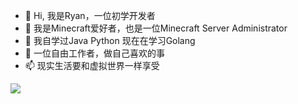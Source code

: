 - 👋 Hi, 我是Ryan，一位初学开发者
- 👀 我是Minecraft爱好者，也是一位Minecraft Server Administrator
- 🌱 我自学过Java Python 现在在学习Golang
- 💞️ 一位自由工作者，做自己喜欢的事
- 📫 现实生活要和虚拟世界一样享受

![](https://github-readme-stats.vercel.app/api?username=ByRyan&theme=dark)

<!---
Rycofn/Rycofn is a ✨ special ✨ repository because its `README.md` (this file) appears on your GitHub profile.
You can click the Preview link to take a look at your changes.
--->
